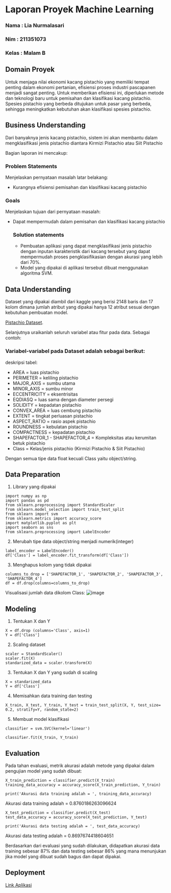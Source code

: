 # Laporan Proyek Machine Learning
### Nama : Lia Nurmalasari
### Nim : 211351073
### Kelas : Malam B

## Domain Proyek

Untuk menjaga nilai ekonomi kacang pistachio yang memiliki tempat penting dalam ekonomi pertanian, efisiensi proses industri pascapanen menjadi sangat penting. Untuk memberikan efisiensi ini, diperlukan metode dan teknologi baru untuk pemisahan dan klasifikasi kacang pistachio. Spesies pistachio yang berbeda ditujukan untuk pasar yang berbeda, sehingga meningkatkan kebutuhan akan klasifikasi spesies pistachio. 

## Business Understanding

Dari banyaknya jenis kacang pistachio, sistem ini akan membantu dalam mengklasifikasi jenis pistachio diantara Kirmizi Pistachio atau Siit Pistachio

Bagian laporan ini mencakup:

### Problem Statements

Menjelaskan pernyataan masalah latar belakang:
- Kurangnya efisiensi pemisahan dan klasifikasi kacang pistachio

### Goals

Menjelaskan tujuan dari pernyataan masalah:
- Dapat mempermudah dalam pemisahan dan klasifikasi kacang pistachio

    ### Solution statements
    - Pembuatan aplikasi yang dapat mengklasifikasi jenis pistachio dengan inputan karakteristik dari kacang tersebut yang dapat mempermudah proses pengklasifikasian dengan akurasi yang lebih dari 70%.
    - Model yang dipakai di aplikasi tersebut dibuat menggunakan algoritma SVM.

## Data Understanding
Dataset yang dipakai diambil dari kaggle yang berisi 2148 baris dan 17 kolom dimana jumlah atribut yang dipakai hanya 12 atribut sesuai dengan kebutuhan pembuatan model.

[Pistachio Dataset](https://www.kaggle.com/datasets/muratkokludataset/pistachio-dataset).

Selanjutnya uraikanlah seluruh variabel atau fitur pada data. Sebagai contoh:  

### Variabel-variabel pada Dataset adalah sebagai berikut:
deskripsi tabel:

- AREA = luas pistachio
- PERIMETER = keliling pistachio
- MAJOR_AXIS = sumbu utama
- MINOR_AXIS = sumbu minor
- ECCENTRICITY = eksentrisitas
- EQDIASQ = luas sama dengan diameter persegi
- SOLIDITY = kepadatan pistachio
- CONVEX_AREA = luas cembung pistachio
- EXTENT = tingkat perluasan pistachio
- ASPECT_RATIO = rasio aspek pistachio
- ROUNDNESS = kebulatan pistachio
- COMPACTNESS = kepadatan pistachio
- SHAPEFACTOR_1 - SHAPEFACTOR_4 = Kompleksitas atau kerumitan betuk pistachio
- Class = Kelas/jenis pistachio (Kirmizi Pistachio & Siit Pistachio)

Dengan semua tipe data float kecuali Class yaitu object/string.

## Data Preparation
1. Library yang dipakai
```
import numpy as np
import pandas as pd
from sklearn.preprocessing import StandardScaler
from sklearn.model_selection import train_test_split
from sklearn import svm
from sklearn.metrics import accuracy_score
import matplotlib.pyplot as plt
import seaborn as sns
from sklearn.preprocessing import LabelEncoder
```
2. Merubah tipe data object/string menjadi numerik(integer)
```
label_encoder = LabelEncoder()
df['Class'] = label_encoder.fit_transform(df['Class'])
```
3. Menghapus kolom yang tidak dipakai
```
columns_to_drop = ['SHAPEFACTOR_1', 'SHAPEFACTOR_2', 'SHAPEFACTOR_3', 'SHAPEFACTOR_4']
df = df.drop(columns=columns_to_drop)
```
Visualisasi jumlah data dikolom Class:
![image](https://github.com/Lianurmalasari/klasifikasi-pictachio/assets/145843965/4d2328aa-7568-497c-99b5-8d8cd58b4f65)

## Modeling
1. Tentukan X dan Y
```
X = df.drop (columns='Class', axis=1)
Y = df['Class']
```
2. Scaling dataset
```
scaler = StandardScaler()
scaler.fit(X)
standarized_data = scaler.transform(X)
```
3. Tentukan X dan Y yang sudah di scaling
```
X = standarized_data
Y = df['Class']
```
4. Memisahkan data training dan testing
```
X_train, X_test, Y_train, Y_test = train_test_split(X, Y, test_size= 0.2, stratify=Y, random_state=2)
```
5. Membuat model klasifikasi
```
classifier = svm.SVC(kernel='linear')
```
```
classifier.fit(X_train, Y_train)
```

## Evaluation

Pada tahan evaluasi, metrik akurasi adalah metode yang dipakai dalam pengujian model yang sudah dibuat:
```
X_train_prediction = classifier.predict(X_train)
training_data_accuracy = accuracy_score(X_train_prediction, Y_train)
```
```
print('Akurasi data training adalah = ', training_data_accuracy)
```
Akurasi data training adalah =  0.8760186263096624

```
X_test_prediction = classifier.predict(X_test)
test_data_accuracy = accuracy_score(X_test_prediction, Y_test)
```
```
print('Akurasi data testing adalah = ', test_data_accuracy)
```
Akurasi data testing adalah =  0.8697674418604651

Berdasarkan dari evaluasi yang sudah dilakukan, didapatkan akurasi data training sebesar 87% dan data testing sebesar 86% yang mana menunjukan jika model yang dibuat sudah bagus dan dapat dipakai.

## Deployment
[Link Aplikasi](https://klasifikasi-pistachio.streamlit.app/)

